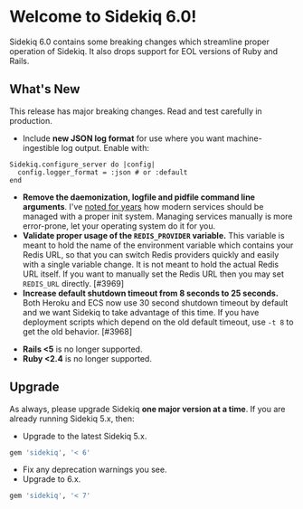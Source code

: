 # Welcome to Sidekiq 6.0!

Sidekiq 6.0 contains some breaking changes which streamline proper operation
of Sidekiq.  It also drops support for EOL versions of Ruby and Rails.

## What's New

This release has major breaking changes.  Read and test carefully in production.

- Include **new JSON log format** for use where you want machine-ingestible log output. Enable with:
```
Sidekiq.configure_server do |config|
  config.logger_format = :json # or :default
end
```
- **Remove the daemonization, logfile and pidfile command line arguments**.
  I've [noted for years](https://www.mikeperham.com/2014/09/22/dont-daemonize-your-daemons/)
 how modern services should be managed with a proper init system.
Managing services manually is more error-prone, let your operating system do it for you.
- **Validate proper usage of the `REDIS_PROVIDER` variable.**
  This variable is meant to hold the name of the environment
variable which contains your Redis URL, so that you can switch Redis
providers quickly and easily with a single variable change.  It is not
meant to hold the actual Redis URL itself.  If you want to manually set
the Redis URL then you may set `REDIS_URL` directly. [#3969]
- **Increase default shutdown timeout from 8 seconds to 25 seconds.**
  Both Heroku and ECS now use 30 second shutdown timeout
by default and we want Sidekiq to take advantage of this time.  If you
have deployment scripts which depend on the old default timeout, use `-t 8` to
get the old behavior. [#3968]
* **Rails <5** is no longer supported.
* **Ruby <2.4** is no longer supported.

## Upgrade

As always, please upgrade Sidekiq **one major version at a time**.
If you are already running Sidekiq 5.x, then:

* Upgrade to the latest Sidekiq 5.x.
```ruby
gem 'sidekiq', '< 6'
```
* Fix any deprecation warnings you see.
* Upgrade to 6.x.
```ruby
gem 'sidekiq', '< 7'
```
